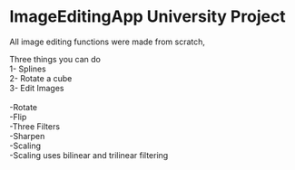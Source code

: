 # ImageEditingApp University Project

All image editing functions were made from scratch,<br />

Three things you can do<br />
  1- Splines<br />
  2- Rotate a cube<br />
  3- Edit Images<br /><br />
    -Rotate<br />
    -Flip<br />
    -Three Filters<br />
    -Sharpen<br />
    -Scaling<br />
      -Scaling uses bilinear and trilinear filtering

